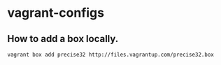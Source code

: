 vagrant-configs
===============


How to add a box locally.
-------------------------

```
vagrant box add precise32 http://files.vagrantup.com/precise32.box
```
